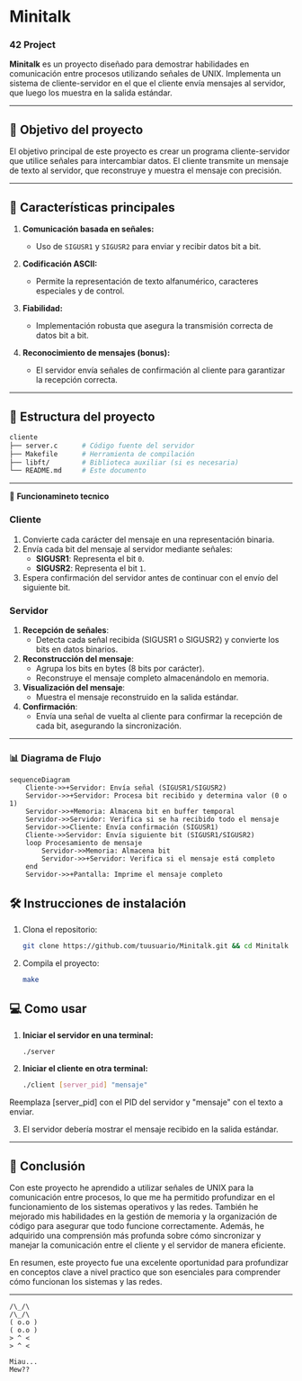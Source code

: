 # Minitalk

### **42 Project**

**Minitalk** es un proyecto diseñado para demostrar habilidades en comunicación entre procesos utilizando señales de UNIX. Implementa un sistema de cliente-servidor en el que el cliente envía mensajes al servidor, que luego los muestra en la salida estándar.

---

## 🎯 **Objetivo del proyecto**

El objetivo principal de este proyecto es crear un programa cliente-servidor que utilice señales para intercambiar datos. El cliente transmite un mensaje de texto al servidor, que reconstruye y muestra el mensaje con precisión.

---

## 🚀 **Características principales**

1. **Comunicación basada en señales:**
   - Uso de `SIGUSR1` y `SIGUSR2` para enviar y recibir datos bit a bit.
   
2. **Codificación ASCII:**
   - Permite la representación de texto alfanumérico, caracteres especiales y de control.

3. **Fiabilidad:**
   - Implementación robusta que asegura la transmisión correcta de datos bit a bit.

4. **Reconocimiento de mensajes (bonus):**
   - El servidor envía señales de confirmación al cliente para garantizar la recepción correcta.

---

## 📁 **Estructura del proyecto**

```bash
cliente
├── server.c      # Código fuente del servidor
├── Makefile      # Herramienta de compilación
├── libft/        # Biblioteca auxiliar (si es necesaria)
└── README.md     # Este documento
```

---

📖 **Funcionamineto tecnico**

### Cliente

1. Convierte cada carácter del mensaje en una representación binaria.
2. Envía cada bit del mensaje al servidor mediante señales:
   - **SIGUSR1**: Representa el bit `0`.
   - **SIGUSR2**: Representa el bit `1`.
3. Espera confirmación del servidor antes de continuar con el envío del siguiente bit.

### Servidor

1. **Recepción de señales**:
   - Detecta cada señal recibida (SIGUSR1 o SIGUSR2) y convierte los bits en datos binarios.
2. **Reconstrucción del mensaje**:
   - Agrupa los bits en bytes (8 bits por carácter).
   - Reconstruye el mensaje completo almacenándolo en memoria.
3. **Visualización del mensaje**:
   - Muestra el mensaje reconstruido en la salida estándar.
4. **Confirmación**:
   - Envía una señal de vuelta al cliente para confirmar la recepción de cada bit, asegurando la sincronización.

---
### 📊 Diagrama de Flujo

```mermaid
sequenceDiagram
    Cliente->>+Servidor: Envía señal (SIGUSR1/SIGUSR2)
    Servidor->>+Servidor: Procesa bit recibido y determina valor (0 o 1)
    Servidor->>+Memoria: Almacena bit en buffer temporal
    Servidor->>Servidor: Verifica si se ha recibido todo el mensaje
    Servidor->>Cliente: Envía confirmación (SIGUSR1)
    Cliente->>Servidor: Envía siguiente bit (SIGUSR1/SIGUSR2)
    loop Procesamiento de mensaje
        Servidor->>Memoria: Almacena bit
        Servidor->>+Servidor: Verifica si el mensaje está completo
    end
    Servidor->>+Pantalla: Imprime el mensaje completo

```

## 🛠️ **Instrucciones de instalación**

1. Clona el repositorio:
   ```bash
   git clone https://github.com/tuusuario/Minitalk.git && cd Minitalk
   ```

2. Compila el proyecto:

   ```bash
   make
   ```

## 💻  **Como usar**

1. **Iniciar el servidor en una terminal:**
   ```bash
   ./server

2. **Iniciar el cliente en otra terminal:**
   ```bash
   ./client [server_pid] "mensaje"

Reemplaza [server_pid] con el PID del servidor y "mensaje" con el texto a enviar.

3. El servidor debería mostrar el mensaje recibido en la salida estándar.

---

## 📌 Conclusión

Con este proyecto he aprendido a utilizar señales de UNIX para la comunicación entre procesos, lo que me ha permitido profundizar en el funcionamiento de los sistemas operativos y las redes. También he mejorado mis habilidades en la gestión de memoria y la organización de código para asegurar que todo funcione correctamente. Además, he adquirido una comprensión más profunda sobre cómo sincronizar y manejar la comunicación entre el cliente y el servidor de manera eficiente.

En resumen, este proyecto fue una excelente oportunidad para profundizar en conceptos clave a nivel practico que son esenciales para comprender cómo funcionan los sistemas y las redes.

---

   ```
   /\_/\                                                                                                     /\_/\
  ( o.o )                                                                                                                ( o.o ) 
   > ^ <                                                                                                                    > ^ <

  Miau...                                                                                                                 Mew??

   ```